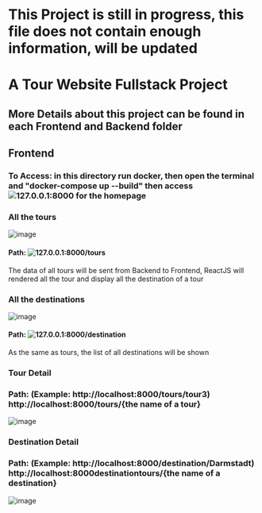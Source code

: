 # This Project is still in progress, this file does not contain enough information, will be updated
# A Tour Website Fullstack Project
## More Details about this project can be found in each Frontend and Backend folder
## Frontend
### To Access: in this directory run docker, then open the terminal and "docker-compose up --build" then access ![127.0.0.1:8000](127.0.0.1:8000) for the homepage
### All the tours 
![image](https://github.com/dangminh214/Tour-Website-Fullstack/assets/51837721/f3784014-7926-476a-a584-45aad543d673)
#### Path: ![127.0.0.1:8000/tours](127.0.0.1:8000/tours)
The data of all tours will be sent from Backend to Frontend, ReactJS will rendered all the tour and display all the destination of a tour

### All the destinations
![image](https://github.com/dangminh214/Tour-Website-Fullstack/assets/51837721/61413964-5dc3-4de0-8700-defe764b1b6d)
#### Path: ![127.0.0.1:8000/destination](127.0.0.1:8000/destination)
As the same as tours, the list of all destinations will be shown

### Tour Detail
### Path: (Example: http://localhost:8000/tours/tour3)  http://localhost:8000/tours/{the name of a tour}
![image](https://github.com/dangminh214/Tour-Website-Fullstack/assets/51837721/ec59eb62-4bcf-488e-bae6-aded9e9fcc5f)

### Destination Detail
### Path: (Example: http://localhost:8000/destination/Darmstadt)  http://localhost:8000destinationtours/{the name of a destination}
![image](https://github.com/dangminh214/Tour-Website-Fullstack/assets/51837721/bffd3c26-1e82-4892-ac5d-a477a2cbd0ed)


